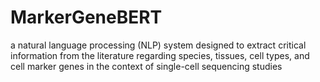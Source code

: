 # MarkerGeneBERT
a natural language processing (NLP) system designed to extract critical information from the literature regarding species, tissues, cell types, and cell marker genes in the context of single-cell sequencing studies
